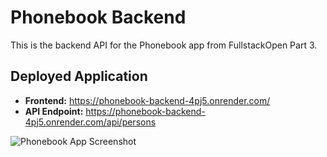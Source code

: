 # Phonebook Backend

This is the backend API for the Phonebook app from FullstackOpen Part 3.

## Deployed Application

- **Frontend:** https://phonebook-backend-4pj5.onrender.com/
- **API Endpoint:** https://phonebook-backend-4pj5.onrender.com/api/persons

![Phonebook App Screenshot](dist/assets/screenshot.png)
